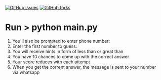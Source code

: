 [![GitHub issues](https://img.shields.io/github/issues/MboyaDan/Number_guessing_game?style=plastic)](https://github.com/MboyaDan/Number_guessing_game/issues)
[![GitHub forks](https://img.shields.io/github/forks/MboyaDan/Number_guessing_game)](https://github.com/MboyaDan/Number_guessing_game/network)

# Run > python main.py

1. You'll also be prompted to enter phone number:
2.  Enter the first number to guess: 
3. You will receive hints in form of less than or great than
4. You have 10 chances to come up with the correct answer
5. Your score reduces with each attempt
6. When you get the corrent answer, the message is sent to your number via whatsapp
